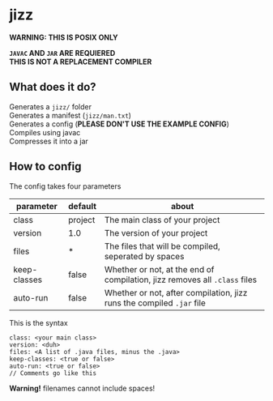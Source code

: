 # jizz
**WARNING: THIS IS POSIX ONLY**

**`JAVAC` AND `JAR` ARE REQUIERED**\
**THIS IS NOT A REPLACEMENT COMPILER**

## What does it do?
Generates a `jizz/` folder\
Generates a manifest (`jizz/man.txt`)\
Generates a config (**PLEASE DON'T USE THE EXAMPLE CONFIG**)\
Compiles using javac\
Compresses it into a jar
## How to config
The config takes four parameters

|parameter   |default              |about                                                                     |
|------------|---------------------|--------------------------------------------------------------------------|
|class       |project              |The main class of your project                                            |
|version     |1.0                  |The version of your project                                               |
|files       |*                    |The files that will be compiled, seperated by spaces                      |
|keep-classes|false                |Whether or not, at the end of compilation, jizz removes all `.class` files|
|auto-run    |false                |Whether or not, after compilation, jizz runs the compiled `.jar` file     |

This is the syntax

```
class: <your main class>
version: <duh>
files: <A list of .java files, minus the .java>
keep-classes: <true or false>
auto-run: <true or false>
// Comments go like this
```

**Warning!** filenames cannot include spaces!

